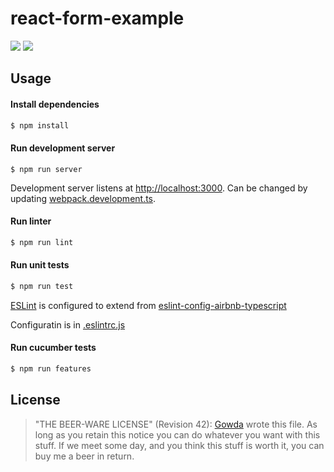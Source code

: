 # react-form-example
![](https://github.com/gowda/react-form-example/workflows/lint-and-tests/badge.svg)
![](https://github.com/gowda/react-form-example/workflows/features/badge.svg)

## Usage
#### Install dependencies
```bash
$ npm install
```

#### Run development server
```
$ npm run server
```

Development server listens at [http://localhost:3000](http://localhost:3000).
Can be changed by updating [webpack.development.ts](webpack.development.ts#L12).

#### Run linter
```bash
$ npm run lint
```

#### Run unit tests
```bash
$ npm run test
```
[ESLint](https://eslint.org/) is configured to extend from
[eslint-config-airbnb-typescript](https://github.com/airbnb/javascript)

Configuratin is in [.eslintrc.js](.eslintrc.js)

#### Run cucumber tests
```bash
$ npm run features
```

## License

> "THE BEER-WARE LICENSE" (Revision 42):
> [Gowda](https://github.com/gowda) wrote this file.  As long as you retain
> this notice you can do whatever you want with this stuff. If we meet
> some day, and you think this stuff is worth it, you can buy me a beer in return.
